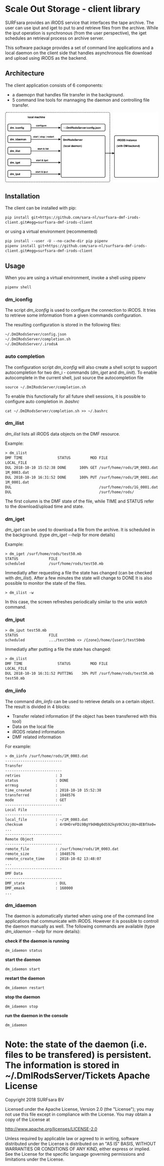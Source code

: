 Scale Out Storage - client library
==================================

SURFsara provides an iRODS service that interfaces the tape archive. The user can use iput and iget to put to and
retrieve files from the archive. While the iput operation is synchronous (from the user perspective), the iget
schedules an retrieval process on archive server.

This software package provides a set of command line applications and a local daemon on the client 
side that handles asynchronous file download and upload using iRODS as the backend.

Architecture
------------
The client application consists of 6 components:
- a daemopn that handles file transfer in the background.
- 5 command line tools for mannaging the daemon and controlling file transfer.

![architecture](https://raw.githubusercontent.com/sara-nl/iRODS_DMF_client/master/doc/arch.png)

Installation
------------

The client can be installed with pip:
    
    pip install git+https://github.com/sara-nl/surfsara-dmf-irods-client.git#egg=surfsara-dmf-irods-client

or using a virtual environment (recommented)
    
    pip install --user -U --no-cache-dir pip pipenv
    pipenv install git+https://github.com/sara-nl/surfsara-dmf-irods-client.git#egg=surfsara-dmf-irods-client


Usage
-----
When you are using a virtual environment, invoke a shell using pipenv

    pipenv shell

### dm_iconfig

The script *dm_iconfig* is used to configure the connection to iRODS.
It tries to retrieve some information from a given 
icommands configuration.

The resulting configuration is stored in the following files:

    ~/.DmIRodsServer/config.json
    ~/.DmIRodsServer/completion.sh
    ~/.DmIRodsServer/.irodsA

### auto completion 

The configuration script *dm_iconfig* will also create a shell script to
support autocompletion for two dm_i - commands (*dm_iget* and *dm_iinit*).
To enable autocomplete in the current shell, just source the autocompletion file

    source ~/.DmIRodsServer/completion.sh

To enable this functionally for all future shell sessions,
it is possible to configure auto completion in *.bashrc*

    cat ~/.DmIRodsServer/completion.sh >> ~/.bashrc


### dm_ilist

*dm_ilist* lists all iRODS data objects on the DMF resource.

Example:

    > dm_ilist
    DMF TIME                STATUS         MOD FILE                              LOCAL_FILE
    DUL 2018-10-10 15:52:38 DONE      100% GET /surf/home/rods/1M_0003.dat       1M_0003.dat
    DUL 2018-10-10 16:31:52 DONE      100% PUT /surf/home/rods/1M_0001.dat       1M_0001.dat
    DUL                                        /surf/home/rods/1G_0001.dat
    DUL                                        /surf/home/rods/

The first column is the DMF state of the file, while TIME and STATUS refer to the
download/upload time and state.

### dm_iget

*dm_iget* can be used to download a file from the archive. It is scheduled in
the background. (type *dm_iget --help* for more details)

Example:

    > dm_iget /surf/home/rods/test50.mb
    STATUS              FILE
    scheduled           /surf/home/rods/test50.mb 

Immediatly after requesting a file the state has changed (can be checked with *dm_ilist*).
After a few minutes the state will change to DONE
It is also possible to monitor the state of the files.

    > dm_ilist -w

In this case, the screen refreshes periodically similar to the unix *watch* command.


### dm_iput

    > dm_iput test50.mb
    STATUS              FILE
    scheduled           .../test50mb <> /{zone}/home/{user}/test50mb

Immediatly after putting a file the state has changed:

    > dm_ilist
    DMF TIME                STATUS         MOD FILE                       LOCAL_FILE
    DUL 2018-10-10 16:31:52 PUTTING    30% PUT /surf/home/rods/test50.mb  test50.mb


### dm_iinfo

The command *dm_iinfo* can be used to retrieve details on a certain object.
The result is divided in 4 blocks:
 * Transfer related information (if the object has been transferred with this tool)
 * Data on the local file
 * iRODS related information
 * DMF related information
 
For example:

    > dm_iinfo /surf/home/rods/1M_0003.dat
    --------------------------
    Transfer 
    --------------------------
    retries                : 3
    status                 : DONE
    errmsg                 :
    time_created           : 2018-10-10 15:52:38
    transferred            : 1048576
    mode                   : GET
    --------------------------
    Local File
    --------------------------
    local_file             : ~/1M_0003.dat
    checksum               : 4rOHOreFDi9BgY9dHBg0dS92kgV0ChXzj0U+dEBfXe0=
    ...
    --------------------------
    Remote Object
    --------------------------
    remote_file            : /surf/home/rods/1M_0003.dat
    remote_size            : 1048576
    remote_create_time     : 2018-10-02 13:48:07
    ...
    --------------------------
    DMF Data
    --------------------------
    DMF_state              : DUL
    DMF_emask              : 160000
    ...



### dm_idaemon

The daemon is automatically started when using one of the command line applications
that communicate with iRODS. However it is possible to controll the daemon manually as well.
The following commands are available (type *dm_idaemon --help* for more details):


**check if the daemon is running**

    dm_idaemon status

**start the daemon**

    dm_idaemon start

**restart the daemon**

    dm_idaemon restart

**stop the daemon**

    dm_idaemon stop

**run the daemon in the console**

    dm_idaemon

**Note**: the state of the daemon (i.e. files to be transfered) is persistent.
The information is stored in ~/.DmIRodsServer/Tickets
Apache License
==============

Copyright 2018 SURFsara BV
    
Licensed under the Apache License, Version 2.0 (the "License");
you may not use this file except in compliance with the License.
You may obtain a copy of the License at
    
http://www.apache.org/licenses/LICENSE-2.0
    
Unless required by applicable law or agreed to in writing, software
distributed under the License is distributed on an "AS IS" BASIS,
WITHOUT WARRANTIES OR CONDITIONS OF ANY KIND, either express or implied.
See the License for the specific language governing permissions and
limitations under the License.
